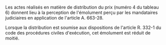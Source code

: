 Les actes réalisés en matière de distribution du prix (numéro 4 du tableau 6) donnent lieu à la perception de l'émolument perçu par les mandataires judiciaires en application de l'article A. 663-28.


Lorsque la distribution est soumise aux dispositions de l'article R. 332-1 du code des procédures civiles d'exécution, cet émolument est réduit de moitié.


  
